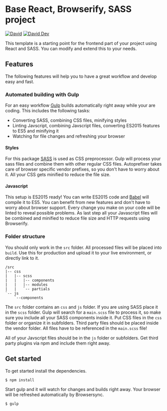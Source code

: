 # Base React, Browserify, SASS project

[![David](https://img.shields.io/david/lgraubner/react-browserify-sass-boilerplate.svg)](https://david-dm.org/lgraubner/react-browserify-sass-boilerplate) [![David Dev](https://img.shields.io/david/dev/lgraubner/react-browserify-sass-boilerplate.svg)](https://david-dm.org/lgraubner/react-browserify-sass-boilerplate#info=devDependencies)

This template is a starting point for the frontend part of your project using React and SASS. You can modify and extend this to your needs.

## Features

The following features will help you to have a great workflow and develop easy and fast.

### Automated building with Gulp

For an easy workflow [Gulp](http://gulpjs.com/) builds automatically right away while your are coding. This includes the following tasks:

- Converting SASS, combining CSS files, minifying styles
- Linting Javscript, combining Javscript files, converting ES2015 features to ES5 and minifying it
- Watching for file changes and refreshing your browser

#### Styles

For this package [SASS](http://sass-lang.com/) is used as CSS preprocessor. Gulp will process your sass files and combine them with other regular CSS files. Autoprefixer takes care of browser specific vendor prefixes, so you don't have to worry about it. All your CSS gets minified to reduce the file size.

#### Javascript

This setup is ES2015 ready! You can write ES2015 code and [Babel](http://babeljs.io/) will compile it to ES5. You can benefit from new features and don't have to worry about browser support. Every change you make on your code will be linted to reveal possible problems. As last step all your Javascript files will be combined and minified to reduce file size and HTTP requests using Browserify.

### Folder structure

You should only work in the `src` folder. All processed files will be placed into `build`. Use this for production and upload it to your live environment, or directly link to it.

```
/src
|-- css
|   |-- scss
|   |   |-- components
|   |   |-- modules
|   |   `-- partials
`-- js
    `--components
```

The `src` folder contains an `css` and `js` folder. If you are using SASS place it in the `scss` folder. Gulp will search for a `main.scss` file to process it, so make sure you include all your SASS components inside it. Put CSS files in the `css` folder or organize it in subfolders. Third party files should be placed inside the vendor folder. All files have to be referenced in the `main.scss` file!

All of your Javscript files should be in the `js` folder or subfolders. Get third party plugins via npm and include them right away.

## Get started

To get started install the dependencies.

```BASH
$ npm install
```

Start gulp and it will watch for changes and builds right away. Your browser will be refreshed automatically by Browsersync.

```BASH
$ gulp
```
